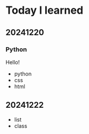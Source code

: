 # Today I learned

## 20241220

### Python
Hello!

* python
* css
* html



## 20241222
* list
* class
  
